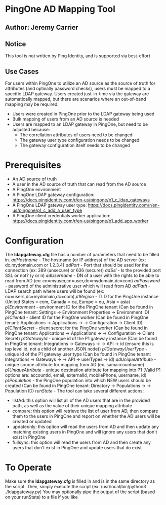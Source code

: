 # PingOne AD Mapping Tool
## Author: Jeremy Carrier

## Notice
This tool is not written by Ping Identity, and is supported via best-effort

## Use Cases
For users within PingOne to utilize an AD source as the source of truth for attributes (and optinally password checks),
users must be mapped to a specific LDAP gateway.  Users created just-in-time via the gateway are automatically mapped, but
there are scenarios where an out-of-band mapping may be required:
- Users were created in PingOne prior to the LDAP gateway being used
- Bulk mapping of users from an AD source is needed
- Users are mapped to an LDAP gateway in PingOne, but need to be adjusted because:
    * The correllation attributes of users need to be changed
    * The gateway user type configuration needs to be changed
    * The gateway configuration itself needs to be changed

# Prerequisites
- An AD source of truth
- A user in the AD source of truth that can read from the AD source
- A PingOne environment
- A PingOne LDAP gateway configuration: https://docs.pingidentity.com/r/en-us/pingone/p1_c_ldap_gateways
- A PingOne LDAP gateway user type: https://docs.pingidentity.com/r/en-us/pingone/p1_c_add_a_user_type
- A PingOne client credentials worker application: https://docs.pingidentity.com/r/en-us/pingone/p1_add_app_worker

# Configuration
The **ldapgateway.cfg** file has a number of parameters that need to be filled in.
*adHostname* - The hostname (or IP address) of the AD server (ex: dc.mydomain.com or 1.2.3.4)
*adPort* - Port that should be used for the connection (ex: 389 (unsecure) or 636 (secure))
*adSsl* - Is the provided port SSL or not? (y or n)
*adUsername* - DN of a user with the rights to be able to read from AD (ex: cn=myuser,cn=user,dc=mydomain,dc=com)
*adPassword* - password of the administrative user which will read from AD
*adPath* - LDAP search path where users will be found (ex: ou=users,dc=mydomain,dc=com)
*p1Region* - TLD for the PingOne instance (United States = com, Canada = ca, Europe = eu, Asia = asia)
*p1Environment* - environment ID for the PingOne tenant (Can be found in PingOne tenant: Settings -> Environment Properties -> Environment ID)
*p1ClientId* - client ID for the PingOne worker (Can be found in PingOne tenant: Applications -> Applications -> <Your worker app> -> Configuration -> Client ID)
*p1ClientSecret* - client secret for the PingOne worker (Can be found in PingOne tenant: Applications -> Applications -> <Your worker app> -> Configuration -> Client Secret)
*p1GatewayId* - unique id of the P1 gateway instance (Can be found in PingOne tenant: Integrations -> Gateways -> <Your gateway> -> API -> id (ensure this is top level id, not a child of another JSON node))
*p1GatewayUserType* - unique id of the P1 gateway user type (Can be found in PingOne tenant: Integrations -> Gateways -> <Your gateway> -> API -> userTypes -> id)
*adUniqueAttribute* - unique source attribute for mapping from AD (ex. samaccountname)
*p1UniqueAttribute* - unique destination attribute for mapping into P1 (Valid P1 options are: accountId, email, externalId, mobilePhone, username, id)
*p1Population* - the PingOne population into which NEW users should be created (Can be found in PingOne tenant: Directory -> Populations -> <Your population> -> Population ID)
*runState* - The tool can take several different actions:
   - listAd: this option will list all of the AD users that are in the provided path, as well as the value of their unique mapping attribute
   - compare: this option will retrieve the list of user from AD, then compare them to the users in PingOne and report on whether the AD users will be created or updated
   - updateonly: this option will read the users from AD and then update any matching existing users in PingOne and will ignore any users that don't exist in PingOne
   - fullsync: this option will read the users from AD and then create any users that don't exist in PingOne and update users that do exist

# To Operate
Make sure the **ldapgateway.cfg** is filled in and is in the same directory as the script.  Then, simply execute the script (ex: /usr/local/bin/python3 ./ldapgateway.py)
You may optionally pipe the output of the script (based on your runState) to a file if you like
